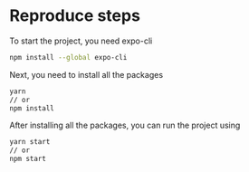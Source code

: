 # Reproduce steps

To start the project, you need expo-cli

```bash
npm install --global expo-cli
```

Next, you need to install all the packages

```bash
yarn
// or
npm install
```

After installing all the packages, you can run the project using

```bash
yarn start 
// or
npm start
```
